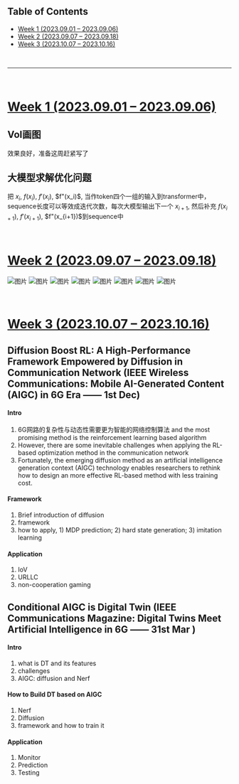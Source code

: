 <p id="table"></p>

## Table of Contents

- <a href="#1"> Week 1 (2023.09.01 – 2023.09.06)
- <a href="#2"> Week 2 (2023.09.07 – 2023.09.18)
- <a href="#3"> Week 3 (2023.10.07 – 2023.10.16)


<br/>

------

<br/>

<p id="1"></p>

# <a href="#table">Week 1 (2023.09.01 – 2023.09.06)</a>

## VoI画图
效果良好，准备这周赶紧写了

## 大模型求解优化问题

把 $x_i$, $f(x_i)$, $f'(x_i)$, $f"(x_i)$, 当作token四个一组的输入到transformer中，sequence长度可以等效成迭代次数，每次大模型输出下一个 $x_{i+1}$, 然后补充 $f(x_{i+1})$, $f'(x_{i+1})$, $f"(x_{i+1})$到sequence中


<br/>

<p id="2"></p>

# <a href="#table">Week 2 (2023.09.07 – 2023.09.18)</a>

![图片](./pic/alpha-trans.png)
![图片](./pic/beta-accuracy.png)
![图片](./pic/beta-trans.png)
![图片](./pic/size-accuracy.png)
![图片](./pic/vision1.png)
![图片](./pic/vision2.png)
![图片](./pic/vision3.png)
![图片](./pic/vision4.png)


<br/>

<p id="3"></p>

# <a href="#table">Week 3 (2023.10.07 – 2023.10.16)</a>

## Diffusion Boost RL: A High-Performance Framework Empowered by Diffusion in Communication Network (IEEE Wireless Communications: Mobile AI-Generated Content (AIGC) in 6G Era —— 1st Dec)
#### Intro
1. 6G网路的复杂性与动态性需要更为智能的网络控制算法 and the most promising method is the reinforcement learning based algorithm
2. However, there are some inevitable challenges when applying the RL-based optimization method in the communication network
3. Fortunately, the emerging diffusion method as an artificial intelligence generation context (AIGC) technology enables researchers to rethink how to design an more effective RL-based method with less training cost.
#### Framework
1. Brief introduction of diffusion
2. framework
3. how to apply, 1) MDP prediction; 2) hard state generation; 3) imitation learning
#### Application
1. IoV
2. URLLC
3. non-cooperation gaming

## Conditional AIGC is Digital Twin (IEEE Communications Magazine: Digital Twins Meet Artificial Intelligence in 6G —— 31st Mar )
#### Intro
1. what is DT and its features
2. challenges
3. AIGC: diffusion and Nerf
####  How to Build DT based on AIGC
1. Nerf
2. Diffusion
3. framework and how to train it
#### Application
1. Monitor
2. Prediction
3. Testing
